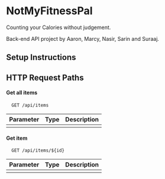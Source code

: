 # NotMyFitnessPal

Counting your Calories without judgement.

Back-end API project by Aaron, Marcy, Nasir, Sarin and Suraaj.








## Setup Instructions





## HTTP Request Paths

#### Get all items

```http
  GET /api/items
```

| Parameter | Type     | Description                |
| :-------- | :------- | :------------------------- |
|  |  | |

#### Get item

```http
  GET /api/items/${id}
```

| Parameter | Type     | Description                       |
| :-------- | :------- | :-------------------------------- |
|      |  | |



